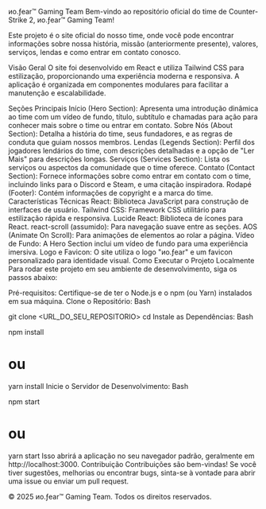 иo.ƒear™ Gaming Team
Bem-vindo ao repositório oficial do time de Counter-Strike 2, иo.ƒear™ Gaming Team!

Este projeto é o site oficial do nosso time, onde você pode encontrar informações sobre nossa história, missão (anteriormente presente), valores, serviços, lendas e como entrar em contato conosco.

Visão Geral
O site foi desenvolvido em React e utiliza Tailwind CSS para estilização, proporcionando uma experiência moderna e responsiva. A aplicação é organizada em componentes modulares para facilitar a manutenção e escalabilidade.

Seções Principais
Início (Hero Section): Apresenta uma introdução dinâmica ao time com um vídeo de fundo, título, subtítulo e chamadas para ação para conhecer mais sobre o time ou entrar em contato.
Sobre Nós (About Section): Detalha a história do time, seus fundadores, e as regras de conduta que guiam nossos membros.
Lendas (Legends Section): Perfil dos jogadores lendários do time, com descrições detalhadas e a opção de "Ler Mais" para descrições longas.
Serviços (Services Section): Lista os serviços ou aspectos da comunidade que o time oferece.
Contato (Contact Section): Fornece informações sobre como entrar em contato com o time, incluindo links para o Discord e Steam, e uma citação inspiradora.
Rodapé (Footer): Contém informações de copyright e a marca do time.
Características Técnicas
React: Biblioteca JavaScript para construção de interfaces de usuário.
Tailwind CSS: Framework CSS utilitário para estilização rápida e responsiva.
Lucide React: Biblioteca de ícones para React.
react-scroll (assumido): Para navegação suave entre as seções.
AOS (Animate On Scroll): Para animações de elementos ao rolar a página.
Vídeo de Fundo: A Hero Section inclui um vídeo de fundo para uma experiência imersiva.
Logo e Favicon: O site utiliza o logo "иo.ƒear" e um favicon personalizado para identidade visual.
Como Executar o Projeto Localmente
Para rodar este projeto em seu ambiente de desenvolvimento, siga os passos abaixo:

Pré-requisitos: Certifique-se de ter o Node.js e o npm (ou Yarn) instalados em sua máquina.
Clone o Repositório:
Bash

git clone <URL_DO_SEU_REPOSITORIO>
cd <nome-da-pasta-do-seu-projeto>
Instale as Dependências:
Bash

npm install
# ou
yarn install
Inicie o Servidor de Desenvolvimento:
Bash

npm start
# ou
yarn start
Isso abrirá a aplicação no seu navegador padrão, geralmente em http://localhost:3000.
Contribuição
Contribuições são bem-vindas! Se você tiver sugestões, melhorias ou encontrar bugs, sinta-se à vontade para abrir uma issue ou enviar um pull request.

© 2025 иo.ƒear™ Gaming Team. Todos os direitos reservados.